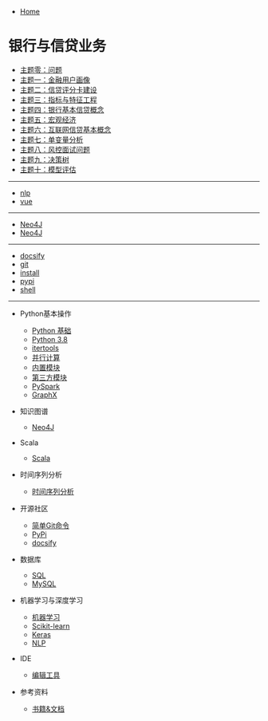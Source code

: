* [Home](/)

# 银行与信贷业务
- [主题零：问题](bank/主题零：问答.md)
- [主题一：金融用户画像](bank/主题一：金融用户画像.md)
- [主题二：信贷评分卡建设](bank/主题二：信贷评分卡建设.md)
- [主题三：指标与特征工程](bank/主题三：指标与特征工程.md)
- [主题四：银行基本信贷概念](bank/主题四：银行基本信贷概念.md)
- [主题五：宏观经济](bank/主题五：宏观经济.md)
- [主题六：互联网信贷基本概念](bank/主题六：互联网信贷基本概念.md)
- [主题七：单变量分析](bank/主题七：单变量分析.md)
- [主题八：风控面试问题](bank/主题八：风控面试问题.md)
- [主题九：决策树](bank/主题九：决策树.md)
- [主题十：模型评估](bank/主题十：模型评估.md)

----

* [nlp](nlp/nlp.md)
* [vue](vue/vue.md)

----

* [Neo4J](neo4j/01_Neo4J的安装与配置.md)
* [Neo4J](neo4j/neo4j.md)

----

* [docsify](OpenSource/docsify.md)
* [git](OpenSource/git.md)
* [install](OpenSource/install.md)
* [pypi](OpenSource/pypi.md)
* [shell](OpenSource/Shell.md)

----

- Python基本操作
    - [Python 基础](./Python/Python.md)
    - [Python 3.8](./Python/python3_8.md)
    - [itertools](./Python/itertools.md)
    - [并行计算](./Python/multiprocessing.md)
    - [内置模块](./Python/py_model.md)
    - [第三方模块](./Python/packages.md)
    - [PySpark](./Python/pyspark.md)
    - [GraphX](./Python/GraphX.md)

- 知识图谱
    - [Neo4J](../../Risk-KIVI/doc/docs/neo4j/neo4j.md)

- Scala
  - [Scala](./Scala/Scala.md)

- 时间序列分析
    - [时间序列分析](./TimeSerise/time_serise.md)
    
- 开源社区
    - [简单Git命令](../../Risk-KIVI/doc/docs/OpenSource/git.md)
    - [PyPi](../../Risk-KIVI/doc/docs/OpenSource/pypi.md)
    - [docsify](../../Risk-KIVI/doc/docs/OpenSource/docsify.md)

- 数据库
    - [SQL](../../Risk-KIVI/doc/docs/SQL/SQL.md)
    - [MySQL](../../Risk-KIVI/doc/docs/SQL/MySQL.md)

- 机器学习与深度学习
    - [机器学习](../../doc/docs/package/MachineLearning.md)
    - [Scikit-learn](../../doc/docs/package/Scikit_learn.md)
    - [Keras](../../doc/docs/package/keras.md)
    - [NLP](../../doc/docs/package/NLP.md)

- IDE
    - [编辑工具](./EditTools/EditTools.md)

- 参考资料
    - [书籍&文档](../../doc/docs/reference/book.md)
